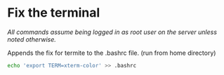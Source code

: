 # Fix the terminal

*All commands assume being logged in as root user on the server unless noted otherwise.*  

Appends the fix for termite to the .bashrc file. (run from home directory)  
```bash
echo 'export TERM=xterm-color' >> .bashrc
```


